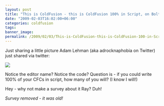 ```yaml
---
layout: post
title: "This is ColdFusion - this is ColdFusion 100% in Script, on Bolt..."
date: "2009-02-03T16:02:00+06:00"
categories: coldfusion 
tags: 
banner_image: 
permalink: /2009/02/03/This-is-ColdFusion-this-is-ColdFusion-100-in-Script-on-Bolt
---
```


Just sharing a little picture Adam Lehman (aka adrocknaphobia on Twitter) just shared via twitter:

<a href="http://twitpic.com/1bf62" title="Share photos on twitter with Twitpic"><img src="https://static.raymondcamden.com/images/cfjedi/bolt.jpg"></a>

Notice the editor name? Notice the code? Question is - if you could write 100% of your CFCs in script, how many of you will? (I know I will!)

Hey - why not make a survey about it Ray? Duh! 

<i>Survey removed - it was old!</i>